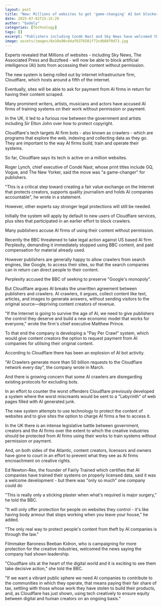 ```yaml
---
layout: post
title: "New: Millions of websites to get 'game-changing' AI bot blocker"
date: 2025-07-01T15:15:29
author: "badely"
categories: [Technology]
tags: []
excerpt: "Publishers including Condé Nast and Sky News have welcomed the new tech from internet infrastructure firm, Cloudflare."
image: assets/images/6e10a90cd4af6376581f72cdb88f0d73.jpg
---
```


Experts revealed that Millions of websites - including Sky News, The Associated Press and Buzzfeed - will now be able to block artificial intelligence (AI) bots from accessing their content without permission.

The new system is being rolled out by internet infrastructure firm, Cloudflare, which hosts around a fifth of the internet. 

Eventually, sites will be able to ask for payment from AI firms in return for having their content scraped.

Many prominent writers, artists, musicians and actors have accused AI firms of training systems on their work without permission or payment.

In the UK, it led to a furious row between the government and artists including Sir Elton John over how to protect copyright.

Cloudflare's tech targets AI firm bots - also known as crawlers - which are programs that explore the web, indexing and collecting data as they go. They are important to the way AI firms build, train and operate their systems.

So far, Cloudflare says its tech is active on a million websites.

Roger Lynch, chief executive of Condé Nast, whose print titles include GQ, Vogue, and The New Yorker, said the move was "a game-changer" for publishers.

"This is a critical step toward creating a fair value exchange on the Internet that protects creators, supports quality journalism and holds AI companies accountable", he wrote in a statement.

However, other experts say stronger legal protections will still be needed.

Initially the system will apply by default to new users of Cloudflare services, plus sites that participated in an earlier effort to block crawlers.

Many publishers accuse AI firms of using their content without permission.

Recently the BBC threatened to take legal action against US based AI firm Perplexity, demanding it immediately stopped using BBC content, and paid compensation for material already used.

However publishers are generally happy to allow crawlers from search engines, like Google, to access their sites, so that the search companies can in return can direct people to their content. 

Perplexity accused the BBC of seeking to preserve "Google's monopoly". 

But Cloudflare argues AI breaks the unwritten agreement between publishers and crawlers. AI crawlers, it argues, collect content like text, articles, and images to generate answers, without sending visitors to the original source—depriving content creators of revenue.  

"If the Internet is going to survive the age of AI, we need to give publishers the control they deserve and build a new economic model that works for everyone," wrote the firm's chief executive Matthew Prince. 

To that end the company is developing a "Pay Per Crawl" system, which would give content creators the option to request payment from AI companies for utilising their original content.

According to Cloudflare there has been an explosion of AI bot activity. 

"AI Crawlers generate more than 50 billion requests to the Cloudflare network every day", the company wrote in March.

And there is growing concern that some AI crawlers are disregarding existing protocols for excluding bots.

In an effort to counter the worst offenders Cloudflare previously developed a system where the worst miscreants would be sent to a "Labyrinth" of web pages filled with AI generated junk.

The new system attempts to use technology to protect the content of websites and to give sites the option to charge AI firms a fee to access it.

In the UK there is an intense legislative battle between government, creators and the AI firms over the extent to which the creative industries should be protected from AI firms using their works to train systems without permission or payment.

And, on both sides of the Atlantic, content creators, licensors and owners have gone to court in an effort to prevent what they see as AI firms encroachment on creative rights.

Ed Newton-Rex, the founder of Fairly Trained which certifies that AI companies have trained their systems on properly licensed data, said it was a welcome development - but there was "only so much" one company could do 

"This is really  only a sticking plaster when what's required is major surgery," he told the BBC.

"It will only offer protection for people on websites they control - it's like having body armour that stops working when you leave your house," he added.

"The only real way to protect people's content from theft by AI companies is through the law."

Filmmaker Baroness Beeban Kidron, who is campaigning for more protection for the creative industries, welcomed the news saying the company had shown leadership.

 "Cloudflare sits at the heart of the digital world and it is exciting to see them take decisive action," she told the BBC.

"If we want a vibrant public sphere we need AI companies to contribute to the communities in which they operate, that means paying their fair share of tax, settling with those whose work they have stolen to build their products, and, as Cloudflare has just shown, using tech creatively to ensure equity between digital and human creators on an ongoing basis."

